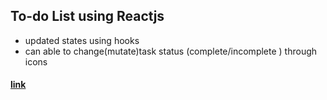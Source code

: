 ## To-do List using Reactjs 
- updated states using hooks 
- can able to change(mutate)task status (complete/incomplete ) through icons
#### [link](https://heuristic-hypatia-371438.netlify.app/)
